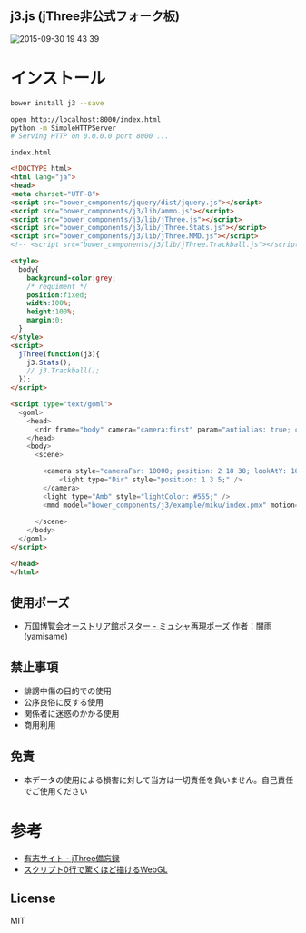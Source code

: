 j3.js (jThree非公式フォーク板)
---

![2015-09-30 19 43 39](https://cloud.githubusercontent.com/assets/1548478/10191016/92e2d934-67ab-11e5-8dfa-c09641cf1648.png)

# インストール
```bash
bower install j3 --save

open http://localhost:8000/index.html
python -m SimpleHTTPServer 
# Serving HTTP on 0.0.0.0 port 8000 ...
```

`index.html`

```html
<!DOCTYPE html>
<html lang="ja">
<head>
<meta charset="UTF-8">
<script src="bower_components/jquery/dist/jquery.js"></script>
<script src="bower_components/j3/lib/ammo.js"></script>
<script src="bower_components/j3/lib/jThree.js"></script>
<script src="bower_components/j3/lib/jThree.Stats.js"></script>
<script src="bower_components/j3/lib/jThree.MMD.js"></script>
<!-- <script src="bower_components/j3/lib/jThree.Trackball.js"></script> -->

<style>
  body{
    background-color:grey;
    /* requiment */
    position:fixed;
    width:100%;
    height:100%;
    margin:0;
  }
</style>
<script>
  jThree(function(j3){
    j3.Stats();
    // j3.Trackball();
  });
</script>

<script type="text/goml">
  <goml>
    <head>
      <rdr frame="body" camera="camera:first" param="antialias: true; clearAlpha:0;" />
    </head>
    <body>
      <scene>

        <camera style="cameraFar: 10000; position: 2 18 30; lookAtY: 10;">
            <light type="Dir" style="position: 1 3 5;" />
        </camera>
        <light type="Amb" style="lightColor: #555;" />
        <mmd model="bower_components/j3/example/miku/index.pmx" motion="bower_components/j3/example/miku/im5066365.vmd" onLoad="parent.jThree.MMD.play( true );"/>
        
      </scene>
    </body>
  </goml>
</script>

</head>
</html>
```

## 使用ポーズ
* [万国博覧会オーストリア館ポスター - ミュシャ再現ポーズ](http://seiga.nicovideo.jp/seiga/im5066365) 作者：闇雨(yamisame) 

> 
禁止事項
---
* 誹謗中傷の目的での使用
* 公序良俗に反する使用
* 関係者に迷惑のかかる使用
* 商用利用

>
免責
---
* 本データの使用による損害に対して当方は一切責任を負いません。自己責任でご使用ください


# 参考
* [有志サイト - jThree備忘録](http://seesaawiki.jp/j3wiki/d/%CD%AD%BB%D6%A5%B5%A5%A4%A5%C8)
* [スクリプト0行で驚くほど描けるWebGL](http://qiita.com/m_mitsuhide/items/827f35dd24d145a2738e)

License
---
MIT
